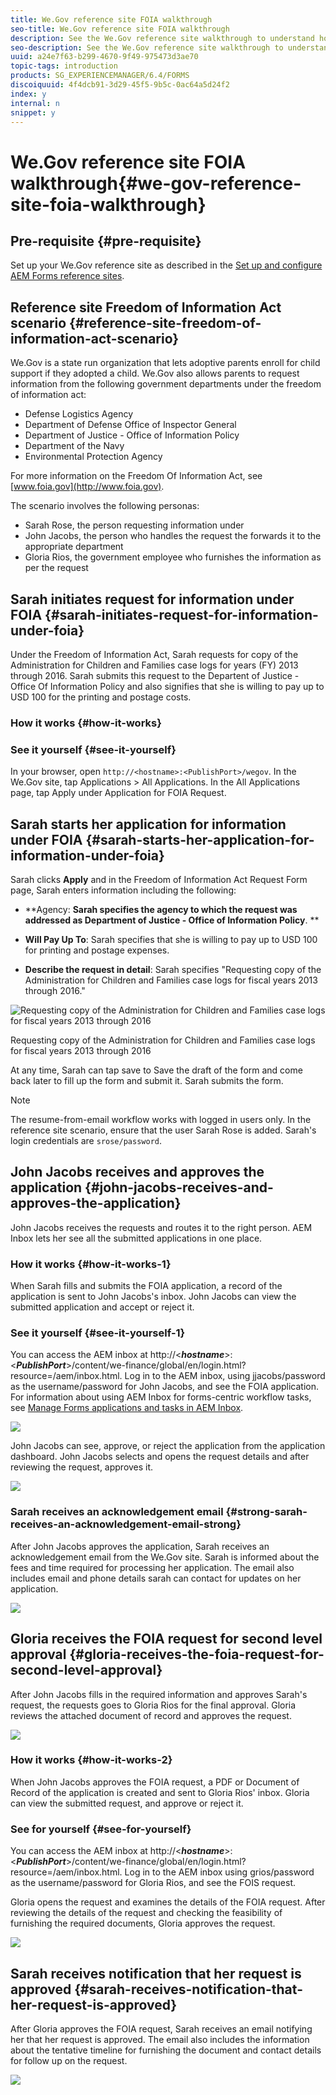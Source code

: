 ```yaml
---
title: We.Gov reference site FOIA walkthrough
seo-title: We.Gov reference site FOIA walkthrough
description: See the We.Gov reference site walkthrough to understand how AEM Forms helps governments receive and impart information requested by individuals under the Freedom of Information Act. 
seo-description: See the We.Gov reference site walkthrough to understand how AEM Forms helps governments receive and impart information requested by individuals under the Freedom of Information Act. 
uuid: a24e7f63-b299-4670-9f49-975473d3ae70
topic-tags: introduction
products: SG_EXPERIENCEMANAGER/6.4/FORMS
discoiquuid: 4f4dcb91-3d29-45f5-9b5c-0ac64a5d24f2
index: y
internal: n
snippet: y
---
```


# We.Gov reference site FOIA walkthrough{#we-gov-reference-site-foia-walkthrough}

## Pre-requisite {#pre-requisite}

Set up your We.Gov reference site as described in the [Set up and configure AEM Forms reference sites](../../forms/using/setup-reference-sites.md).

## Reference site Freedom of Information Act scenario {#reference-site-freedom-of-information-act-scenario}

We.Gov is a state run organization that lets adoptive parents enroll for child support if they adopted a child. We.Gov also allows parents to request information from the following government departments under the freedom of information act:

* Defense Logistics Agency
* Department of Defense Office of Inspector General
* Department of Justice - Office of Information Policy
* Department of the Navy
* Environmental Protection Agency

For more information on the Freedom Of Information Act, see [www.foia.gov](http://www.foia.gov).

The scenario involves the following personas:

* Sarah Rose, the person requesting information under 
* John Jacobs, the person who handles the request the forwards it to the appropriate department
* Gloria Rios, the government employee who furnishes the information as per the request

## Sarah initiates request for information under FOIA {#sarah-initiates-request-for-information-under-foia}

Under the Freedom of Information Act, Sarah requests for copy of the Administration for Children and Families case logs for years (FY) 2013 through 2016. Sarah submits this request to the Departent of Justice - Office Of Information Policy and also signifies that she is willing to pay up to USD 100 for the printing and postage costs.

### How it works {#how-it-works}

<!--
Comment Type: draft

<p>Sarah's eligibility is validated through an eligibility barrier created using rule editor. The rule editor lets you specify conditions that are met before an applicant can fill the application form. When Sarah, the applicant, meets all the eligibility conditions, she lands on the application form. </p>
<p>The eligibility check is a part of the child support application adaptive form. The rule validates eligibility when:</p>
<ul>
<li>The applicant is a custodial parent</li>
<li>The applicant and the child stay in the state of GX</li>
<li>The applicant has the main day-to-day care of the child</li>
<li>The age of the child getting support services coverage is under 16 years.<br /> </li>
</ul>
-->

### See it yourself {#see-it-yourself}

In your browser, open `http://<hostname>:<PublishPort>/wegov`. In the We.Gov site, tap Applications &gt; All Applications. In the All Applications page, tap Apply under Application for FOIA Request.

<!--
Comment Type: draft

<p>To see the rules:</p>
<ol>
<li>Open the form in edit mode on the author instance. URL: http://&lt;hostname&gt;:&lt;AuthorPort&gt;/editor.html/content/forms/af/we-gov/child-support/css.html.</li>
<li>Select a component and click <img src="assets/edit-rules.png" />.<br /> The Rule Editor opens listing all the rules applied in the form.<br /> </li>
<li>In the left side panel, click rules passMsg and failMsg to understand how the eligibility check works.</li>
</ol>
-->

## Sarah starts her application for information under FOIA {#sarah-starts-her-application-for-information-under-foia}

Sarah clicks **Apply** and in the Freedom of Information Act Request Form page, Sarah enters information including the following:

* **Agency: **Sarah specifies the agency to which the request was addressed as Department of Justice - Office of Information Policy**. **

* **Will Pay Up To**: Sarah specifies that she is willing to pay up to USD 100 for printing and postage expenses. 
* **Describe the request in detail**: Sarah specifies "Requesting copy of the Administration for Children and Families case logs for fiscal years 2013 through 2016."

![Requesting copy of the Administration for Children and Families case logs for fiscal years 2013 through 2016](assets/sarahfiosform.png)

Requesting copy of the Administration for Children and Families case logs for fiscal years 2013 through 2016

At any time, Sarah can tap save to Save the draft of the form and come back later to fill up the form and submit it. Sarah submits the form.

>[!NOTE]
>
>The resume-from-email workflow works with logged in users only. In the reference site scenario, ensure that the user Sarah Rose is added. Sarah's login credentials are `srose/password`.

## John Jacobs receives and approves the application {#john-jacobs-receives-and-approves-the-application}

John Jacobs receives the requests and routes it to the right person. AEM Inbox lets her see all the submitted applications in one place.

### How it works {#how-it-works-1}

When Sarah fills and submits the FOIA application, a record of the application is sent to John Jacobs's inbox. John Jacobs can view the submitted application and accept or reject it.

### See it yourself {#see-it-yourself-1}

You can access the AEM inbox at http://&lt;***hostname***&gt;:&lt;***PublishP******ort***&gt;/content/we-finance/global/en/login.html?resource=/aem/inbox.html. Log in to the AEM inbox, using jjacobs/password as the username/password for John Jacobs, and see the FOIA application. For information about using AEM Inbox for forms-centric workflow tasks, see [Manage Forms applications and tasks in AEM Inbox](../../forms/using/manage-applications-inbox.md).

![](assets/johnjacobs.png)

John Jacobs can see, approve, or reject the application from the application dashboard. John Jacobs selects and opens the request details and after reviewing the request, approves it.

![](assets/johnjacobstaskdetail-1.png) 

### <strong>Sarah receives an acknowledgement email</strong> {#strong-sarah-receives-an-acknowledgement-email-strong}

After John Jacobs approves the application, Sarah receives an acknowledgement email from the We.Gov site. Sarah is informed about the fees and time required for processing her application. The email also includes email and phone details sarah can contact for updates on her application. 

![](assets/sarahroseemail.png) 

## Gloria receives the FOIA request for second level approval {#gloria-receives-the-foia-request-for-second-level-approval}

After John Jacobs fills in the required information and approves Sarah's request, the requests goes to Gloria Rios for the final approval. Gloria reviews the attached document of record and approves the request. 

![](assets/gloriariosinbox.png) 

### How it works {#how-it-works-2}

When John Jacobs approves the FOIA request, a PDF or Document of Record of the application is created and sent to Gloria Rios' inbox. Gloria can view the submitted request, and approve or reject it.

### See for yourself {#see-for-yourself}

You can access the AEM inbox at http://&lt;***hostname***&gt;:&lt;***PublishP******ort***&gt;/content/we-finance/global/en/login.html?resource=/aem/inbox.html. Log in to the AEM inbox using grios/password as the username/password for Gloria Rios, and see the FOIS request.

Gloria opens the request and examines the details of the FOIA request. After reviewing the details of the request and checking the feasibility of furnishing the required documents, Gloria approves the request. 

![](assets/gloriariosapproves.png) 

## Sarah receives notification that her request is approved {#sarah-receives-notification-that-her-request-is-approved}

After Gloria approves the FOIA request, Sarah receives an email notifying her that her request is approved. The email also includes the information about the tentative timeline for furnishing the document and contact details for follow up on the request. 

![](assets/sarahroseemailapproval.png)

